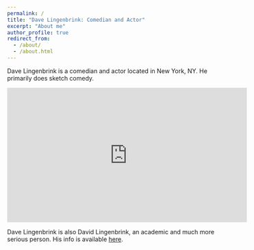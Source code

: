 ```yaml
---
permalink: /
title: "Dave Lingenbrink: Comedian and Actor"
excerpt: "About me"
author_profile: true
redirect_from:
  - /about/
  - /about.html
---
```

Dave Lingenbrink is a comedian and actor located in New York, NY.  He primarily does sketch comedy.  


<iframe width="560" height="315" src="https://www.youtube.com/embed/nCuEoNhsdD8" frameborder="0" allow="autoplay; encrypted-media" allowfullscreen></iframe>


Dave Lingenbrink is also David Lingenbrink, an academic and much more serious
person.  His info is available [here](https://davidlingenbrink.com).
